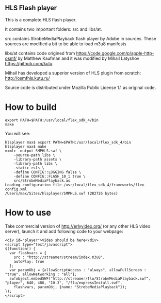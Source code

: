 HLS Flash player
---------------

This is a complete HLS flash player.

It contains two important folders: src and libs/at.

src contains StrobeMediaPlayback flash player by Adobe in sources. These sources are modified a bit to be able to load m3u8 manifests

libs/at contains code origined from https://code.google.com/p/apple-http-osmf/ by Matthew Kaufman
and it was modified by Mihail Latyshov https://github.com/kutu



Mihail has developed a superior version of HLS plugin from scratch: http://osmfhls.kutu.ru/



Source code is distributed under Mozilla Public License 1.1 as original code.


How to build
===========


    export PATH=$PATH:/usr/local/flex_sdk_4/bin
    make

You will see:

    hlsplayer max$ export PATH=$PATH:/usr/local/flex_sdk_4/bin
    hlsplayer max$ make
    mxmlc -output SMPHLS.swf \
		-source-path libs \
		-library-path assets \
		-library-path libs \
		-static-rsls \
		-define CONFIG::LOGGING false \
		-define CONFIG::FLASH_10_1 true \
		src/StrobeMediaPlayback.as
    Loading configuration file /usr/local/flex_sdk_4/frameworks/flex-config.xml
    /Users/max/Sites/hlsplayer/SMPHLS.swf (282726 bytes)


How to use
==========


Take commercial version of http://erlyvideo.org/ (or any other HLS video server), launch it and add following code to your webpage:

    <div id="player">Video should be here</div>
    <script type="text/javascript">
    $(function() {
      var flashvars = {
        src : "http://streamer/stream/index.m3u8",
        autoPlay: true
      };
      var paramObj = {allowScriptAccess : "always", allowFullScreen : "true", allowNetworking : "all"};
      swfobject.embedSWF("http://streamer/flu/StrobeMediaPlayback.swf", "player", 640, 480, "10.3", "/flu/expressInstall.swf",
        flashvars, paramObj, {name: "StrobeMediaPlayback"});
    });
    </script>













